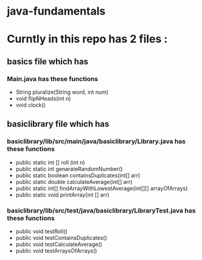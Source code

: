 # java-fundamentals
# Curntly in this repo has 2 files :
## basics file which has  
### Main.java has these functions
- String pluralize(String word, int num)
- void flipNHeads(int n)
- void clock() 
## basiclibrary file which has
### basiclibrary/lib/src/main/java/basiclibrary/Library.java has these functions
- public static int [] roll (int n)
- public static int genarateRandomNumber()
- public static boolean containsDuplicates(int[] arr)
- public static double calculateAverage(int[] arr)
- public static int[] findArrayWithLowestAverage(int[][] arrayOfArrays)
- public static void printArray(int [] arr)
### basiclibrary/lib/src/test/java/basiclibrary/LibraryTest.java has these functions
- public void testRoll()
-  public void testContainsDuplicates()
-  public void testCalculateAverage()
- public void testArraysOfArrays()